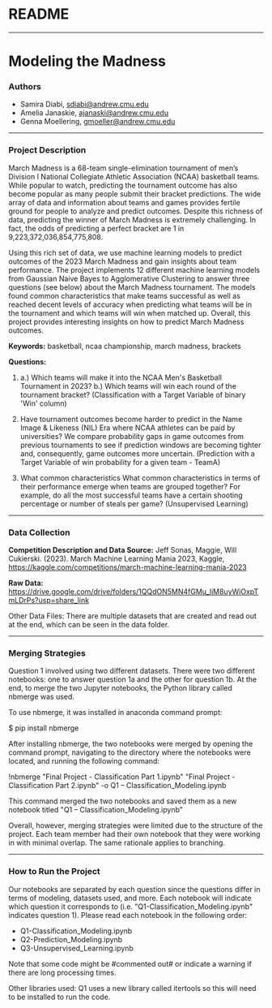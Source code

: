 # README
---
# Modeling the Madness
### Authors
* Samira Diabi, sdiabi@andrew.cmu.edu
* Amelia Janaskie, ajanaski@andrew.cmu.edu
* Genna Moellering, gmoeller@andrew.cmu.edu
---

### Project Description

March Madness is a 68-team single-elimination tournament of men’s Division I National Collegiate Athletic Association (NCAA) basketball teams. While popular to watch, predicting the tournament outcome has also become popular as many people submit their bracket predictions. The wide array of data and information about teams and games provides fertile ground for people to analyze and predict outcomes. Despite this richness of data, predicting the winner of March Madness is extremely challenging. In fact, the odds of predicting a perfect bracket are 1 in 9,223,372,036,854,775,808. 

Using this rich set of data, we use machine learning models to predict outcomes of the 2023 March Madness and gain insights about team performance. The project implements 12 different machine learning models from Gaussian Naive Bayes to Agglomerative Clustering to answer three questions (see below) about the March Madness tournament. The models found common characteristics that make teams successful as well as reached decent levels of accuracy when predicting what teams will be in the tournament and which teams will win when matched up. Overall, this project provides interesting insights on how to predict March Madness outcomes.

**Keywords:**
basketball, ncaa championship, march madness, brackets

**Questions:**
1. a.) Which teams will make it into the NCAA Men's Basketball Tournament in 2023? b.) Which teams will win each round of the tournament bracket? (Classification with a Target Variable of binary 'Win' column)

2. Have tournament outcomes become harder to predict in the Name Image & Likeness (NIL) Era where NCAA athletes can be paid by universities? We compare probability gaps in game outcomes from previous tournaments to see if prediction windows are becoming tighter and, consequently, game outcomes more uncertain. (Prediction with a Target Variable of win probability for a given team - TeamA)

3. What common characteristics What common characteristics in terms of their performance emerge when teams are grouped together? For example, do all the most successful teams have a certain shooting percentage or number of steals per game? (Unsupervised Learning)

---
### Data Collection

**Competition Description and Data Source:** 
Jeff Sonas, Maggie, Will Cukierski. (2023). March Machine Learning Mania 2023, Kaggle, https://kaggle.com/competitions/march-machine-learning-mania-2023


**Raw Data:**
https://drive.google.com/drive/folders/1QQdON5MN4fGMu_liM8uyWiOxpTmLDrPs?usp=share_link 


Other Data Files: There are multiple datasets that are created and read out at the end, which can be seen in the data folder.

---
### Merging Strategies

Question 1 involved using two different datasets. There were two different notebooks: one to answer question 1a and the other for question 1b. At the end, to merge the  two Jupyter notebooks, the Python library called nbmerge was used. 

To use nbmerge, it was installed in anaconda command prompt:

$ pip install nbmerge

After installing nbmerge, the two notebooks were merged by opening the command prompt, navigating to the directory where the notebooks were located, and running the following command:

!nbmerge "Final Project - Classification Part 1.ipynb" "Final Project - Classification Part 2.ipynb" -o Q1 – Classification_Modeling.ipynb

This command merged the two notebooks and saved them as a new notebook titled "Q1 – Classification_Modeling.ipynb"

Overall, however, merging strategies were limited due to the structure of the project. Each team member had their own notebook that they were working in with minimal overlap. The same rationale applies to branching.

---
### How to Run the Project
Our notebooks are separated by each question since the questions differ in terms of modeling, datasets used, and more. Each notebook will indicate which question it corresponds to (i.e. "Q1-Classification_Modeling.ipynb" indicates question 1). Please read each notebook in the following order:

* Q1-Classification_Modeling.ipynb
* Q2-Prediction_Modeling.ipynb
* Q3-Unsupervised_Learning.ipynb 
 
Note that some code might be #commented out# or indicate a warning if there are long processing times.

Other libraries used: Q1 uses a new library called itertools so this will need to be installed to run the code.
